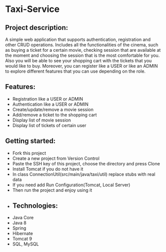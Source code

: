 # Taxi-Service
## Project description:
A simple web application that supports authentication, registration and other CRUD operations.
Includes all the functionalities of the cinema, such as buying a ticket for a certain movie, checking session 
that are available at the moment and choosing the session
that is the most comfortable for you. Also you will be able to see your shopping cart with the tickets
that you would like to buy.
Moreover, you can register like a USER or like an ADMIN to explore different features that you can use
depending on the role.
## Features:
- Registration like a USER or ADMIN
- Authentication like a USER or ADMIN
- Create/update/remove a movie session
- Add/remove a ticket to the shopping cart
- Display list of movie session
- Display list of tickets of certain user
## Getting started:
- Fork this project
- Create a new project from Version Control
- Paste the SSH key of this project, choose the directory and press Clone
- Install Tomcat if you do not have it
- In class ConnectionUtil(src/main/java/taxi/util) replace stubs with real data
- If you need add Run Configuration(Tomcat, Local Server)
- Then run the project and enjoy using it
- ## Technologies:
- Java Core
- Java 8
- Spring
- Hibernate
- Tomcat 9
- SQL, MySQL